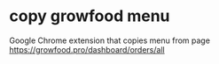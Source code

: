 # copy growfood menu
Google Сhrome еxtension that copies menu from page https://growfood.pro/dashboard/orders/all
